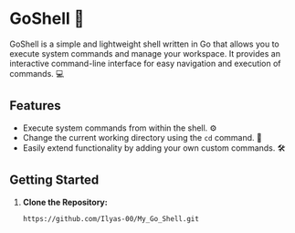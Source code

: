 
 # GoShell 🚀

GoShell is a simple and lightweight shell written in Go that allows you to execute system commands and manage your workspace. It provides an interactive command-line interface for easy navigation and execution of commands. 💻

## Features

- Execute system commands from within the shell. ⚙️
- Change the current working directory using the `cd` command. 📂
- Easily extend functionality by adding your own custom commands. 🛠️

## Getting Started

1. **Clone the Repository:**

   ```bash
   https://github.com/Ilyas-00/My_Go_Shell.git
